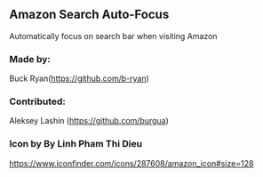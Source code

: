 ## Amazon Search Auto-Focus
Automatically focus on search bar when visiting Amazon

### Made by:
Buck Ryan(https://github.com/b-ryan)

### Contributed:
Aleksey Lashin (https://github.com/burgua)

### Icon by By Linh Pham Thi Dieu
https://www.iconfinder.com/icons/287608/amazon_icon#size=128
